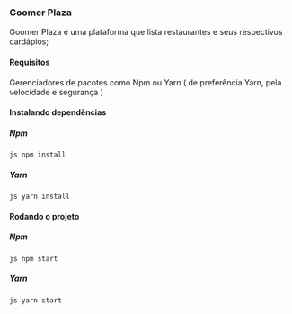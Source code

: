### Goomer Plaza

Goomer Plaza é uma plataforma que lista restaurantes e seus respectivos cardápios;

#### Requisitos
Gerenciadores de pacotes como Npm ou Yarn ( de preferência Yarn, pela velocidade e segurança )


#### Instalando dependências

##### Npm
``js
   npm install 
``

##### Yarn
``js
   yarn install 
``

#### Rodando o projeto

##### Npm
``js
   npm start
``

##### Yarn
``js
   yarn start
``
